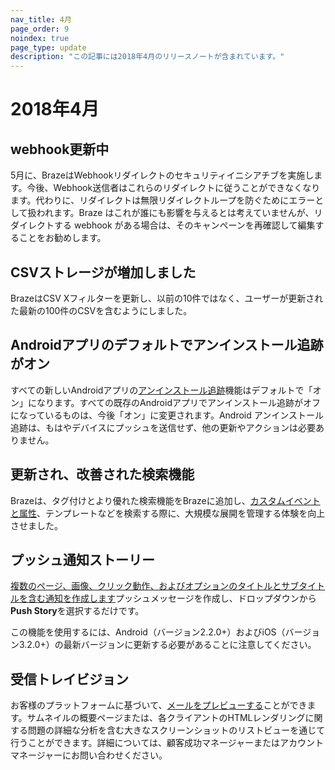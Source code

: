 ```yaml
---
nav_title: 4月
page_order: 9
noindex: true
page_type: update
description: "この記事には2018年4月のリリースノートが含まれています。"
---
```

# 2018年4月

## webhook更新中

5月に、BrazeはWebhookリダイレクトのセキュリティイニシアチブを実施します。今後、Webhook送信者はこれらのリダイレクトに従うことができなくなります。代わりに、リダイレクトは無限リダイレクトループを防ぐためにエラーとして扱われます。Braze はこれが誰にも影響を与えるとは考えていませんが、リダイレクトする webhook がある場合は、そのキャンペーンを再確認して編集することをお勧めします。

## CSVストレージが増加しました

BrazeはCSV Xフィルターを更新し、以前の10件ではなく、ユーザーが更新された最新の100件のCSVを含むようにしました。

## Androidアプリのデフォルトでアンインストール追跡がオン

すべての新しいAndroidアプリの[アンインストール追跡][94]機能はデフォルトで「オン」になります。すべての既存のAndroidアプリでアンインストール追跡がオフになっているものは、今後「オン」に変更されます。Android アンインストール追跡は、もはやデバイスにプッシュを送信せず、他の更新やアクションは必要ありません。

## 更新され、改善された検索機能

Brazeは、タグ付けとより優れた検索機能をBrazeに追加し、[カスタムイベントと属性][92]、テンプレートなどを検索する際に、大規模な展開を管理する体験を向上させました。

## プッシュ通知ストーリー

[複数のページ、画像、クリック動作、およびオプションのタイトルとサブタイトルを含む通知を作成します][95]プッシュメッセージを作成し、ドロップダウンから**Push Story**を選択するだけです。

この機能を使用するには、Android（バージョン2.2.0+）およびiOS（バージョン3.2.0+）の最新バージョンに更新する必要があることに注意してください。


## 受信トレイビジョン

お客様のプラットフォームに基づいて、[メールをプレビューする][96]ことができます。サムネイルの概要ページまたは、各クライアントのHTMLレンダリングに関する問題の詳細な分析を含む大きなスクリーンショットのリストビューを通じて行うことができます。詳細については、顧客成功マネージャーまたはアカウントマネージャーにお問い合わせください。


[92]: {{site.baseurl}}/user_guide/onboarding/platform_administrative_features/#custom-event-and-attribute-management
[94]: {{site.baseurl}}/user_guide/data_and_analytics/uninstall_tracking/#uninstall-tracking-for-campaigns
[95]: {{site.baseurl}}/user_guide/message_building_by_channel/push/push_stories/#push-stories
[96]: {{site.baseurl}}/user_guide/message_building_by_channel/email/inbox_vision/#inbox-vision

